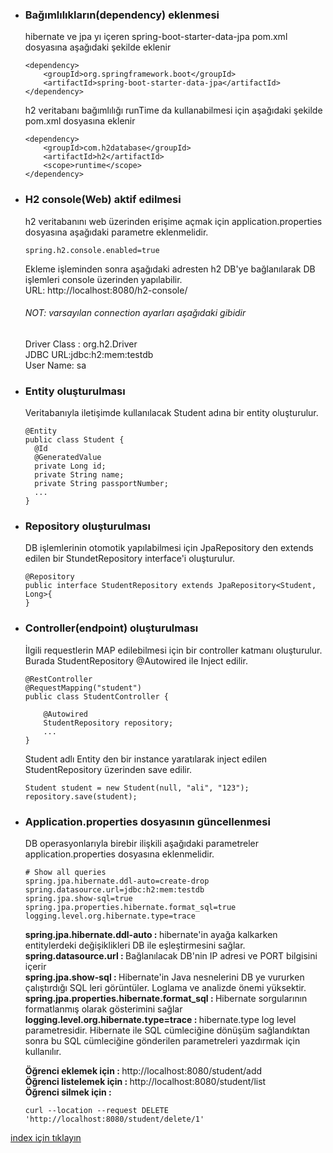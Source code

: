 * ### Bağımlılıkların(dependency) eklenmesi
    hibernate ve jpa yı içeren spring-boot-starter-data-jpa pom.xml dosyasına aşağıdaki şekilde eklenir
    ```
    <dependency>
        <groupId>org.springframework.boot</groupId>
        <artifactId>spring-boot-starter-data-jpa</artifactId>
    </dependency>
    ```

    h2 veritabanı bağımlılığı runTime da kullanabilmesi için aşağıdaki şekilde pom.xml dosyasına eklenir
    ```
    <dependency>
        <groupId>com.h2database</groupId>
        <artifactId>h2</artifactId>
        <scope>runtime</scope>
    </dependency>
    ```

* ### H2 console(Web) aktif edilmesi
    h2 veritabanını web üzerinden erişime açmak için application.properties dosyasına aşağıdaki parametre eklenmelidir.
    ```
    spring.h2.console.enabled=true
    ```
    
    Ekleme işleminden sonra aşağıdaki adresten h2 DB'ye bağlanılarak DB işlemleri console üzerinden yapılabilir.
    <br/> URL: http://localhost:8080/h2-console/
    
    ###### NOT: varsayılan connection ayarları aşağıdaki gibidir
    Driver Class : org.h2.Driver <br/>
    JDBC URL:jdbc:h2:mem:testdb <br/>
    User Name:	sa <br/>


* ### Entity oluşturulması
    Veritabanıyla iletişimde kullanılacak Student adına bir entity oluşturulur.
    ```
    @Entity
    public class Student {
      @Id
      @GeneratedValue
      private Long id;
      private String name;
      private String passportNumber;
      ...
    }
    ```
    
* ### Repository oluşturulması
    DB işlemlerinin otomotik yapılabilmesi için JpaRepository den extends edilen bir StundetRepository interface'i oluşturulur.
    ```
    @Repository
    public interface StudentRepository extends JpaRepository<Student, Long>{    
    }  
    ```
* ### Controller(endpoint) oluşturulması
    İlgili requestlerin MAP edilebilmesi için bir controller katmanı oluşturulur. Burada StudentRepository @Autowired ile Inject edilir.
    ```
    @RestController
    @RequestMapping("student")
    public class StudentController {
    
        @Autowired
        StudentRepository repository;
        ...
    }
    ```
  
    Student adlı Entity den bir instance yaratılarak inject edilen StudentRepository üzerinden save edilir.
    ```
    Student student = new Student(null, "ali", "123");
    repository.save(student);
    ``` 
    
* ### Application.properties dosyasının güncellenmesi
    DB operasyonlarıyla birebir ilişkili aşağıdaki parametreler application.properties dosyasına eklenmelidir. 
    ```
    # Show all queries
    spring.jpa.hibernate.ddl-auto=create-drop
    spring.datasource.url=jdbc:h2:mem:testdb
    spring.jpa.show-sql=true
    spring.jpa.properties.hibernate.format_sql=true
    logging.level.org.hibernate.type=trace
    ```
  
    <b>spring.jpa.hibernate.ddl-auto : </b> hibernate'in ayağa kalkarken entitylerdeki değişiklikleri DB ile eşleştirmesini sağlar. <br/> 
    <b>spring.datasource.url : </b> Bağlanılacak DB'nin IP adresi ve PORT bilgisini içerir <br/>
    <b>spring.jpa.show-sql : </b> Hibernate'in Java nesnelerini DB ye vururken çalıştırdığı SQL leri görüntüler. Loglama ve analizde önemi yüksektir. <br/> 
    <b>spring.jpa.properties.hibernate.format_sql : </b> Hibernate sorgularının formatlanmış olarak gösterimini sağlar <br/>
    <b>logging.level.org.hibernate.type=trace : </b> hibernate.type log level parametresidir. Hibernate ile SQL cümleciğine dönüşüm sağlandıktan sonra bu SQL cümleciğine gönderilen parametreleri yazdırmak için kullanılır. <br/> 
   
   <b>Öğrenci eklemek için : </b> http://localhost:8080/student/add <br/>
   <b>Öğrenci listelemek için : </b> http://localhost:8080/student/list <br/>
   <b>Öğrenci silmek için : </b> 
    ```
   curl --location --request DELETE 'http://localhost:8080/student/delete/1'
    ```
   
[index için tıklayın](../README.md)
